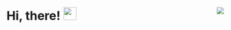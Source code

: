 # Hi, there! <img src="https://media.giphy.com/media/hvRJCLFzcasrR4ia7z/giphy.gif" width="30px"> <img align="right" src="https://komarev.com/ghpvc/?username=E-Kozyreva&color=F39F18&style=for-the-badge&label=Visitors"/>

<!--START_SECTION:waka-->
<!--END_SECTION:waka-->
